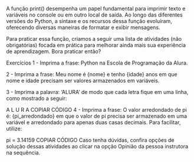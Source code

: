 A função print() desempenha um papel fundamental para imprimir texto e variáveis no console ou em outro local de saída. Ao longo das diferentes versões do Python, a sintaxe e os recursos dessa função evoluíram, oferecendo diversas maneiras de formatar e exibir mensagens.

Para praticar essa função, criamos a seguir uma lista de atividades (não obrigatórias) focada em prática para melhorar ainda mais sua experiência de aprendizagem. Bora praticar então?

Exercícios
1 - Imprima a frase: Python na Escola de Programação da Alura.

2 - Imprima a frase: Meu nome é {nome} e tenho {idade} anos em que nome e idade precisam ser valores armazenados em variáveis.

3 - Imprima a palavra: ‘ALURA’ de modo que cada letra fique em uma linha, como mostrado a seguir:

A
L
U
R
A
COPIAR CÓDIGO
4 - Imprima a frase: O valor arredondado de pi é: {pi_arredondado} em que o valor de pi precisa ser armazenado em uma variável e arredondado para apenas duas casas decimais. Para facilitar, utilize:

pi = 3.14159
COPIAR CÓDIGO
Caso tenha dúvidas, confira opções de solução dessas atividades ao clicar na opção Opinião da pessoa instrutora na sequência.
